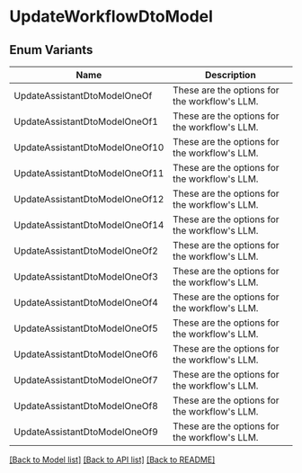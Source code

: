 # UpdateWorkflowDtoModel

## Enum Variants

| Name | Description |
|---- | -----|
| UpdateAssistantDtoModelOneOf | These are the options for the workflow&#39;s LLM. |
| UpdateAssistantDtoModelOneOf1 | These are the options for the workflow&#39;s LLM. |
| UpdateAssistantDtoModelOneOf10 | These are the options for the workflow&#39;s LLM. |
| UpdateAssistantDtoModelOneOf11 | These are the options for the workflow&#39;s LLM. |
| UpdateAssistantDtoModelOneOf12 | These are the options for the workflow&#39;s LLM. |
| UpdateAssistantDtoModelOneOf14 | These are the options for the workflow&#39;s LLM. |
| UpdateAssistantDtoModelOneOf2 | These are the options for the workflow&#39;s LLM. |
| UpdateAssistantDtoModelOneOf3 | These are the options for the workflow&#39;s LLM. |
| UpdateAssistantDtoModelOneOf4 | These are the options for the workflow&#39;s LLM. |
| UpdateAssistantDtoModelOneOf5 | These are the options for the workflow&#39;s LLM. |
| UpdateAssistantDtoModelOneOf6 | These are the options for the workflow&#39;s LLM. |
| UpdateAssistantDtoModelOneOf7 | These are the options for the workflow&#39;s LLM. |
| UpdateAssistantDtoModelOneOf8 | These are the options for the workflow&#39;s LLM. |
| UpdateAssistantDtoModelOneOf9 | These are the options for the workflow&#39;s LLM. |

[[Back to Model list]](../README.md#documentation-for-models) [[Back to API list]](../README.md#documentation-for-api-endpoints) [[Back to README]](../README.md)


